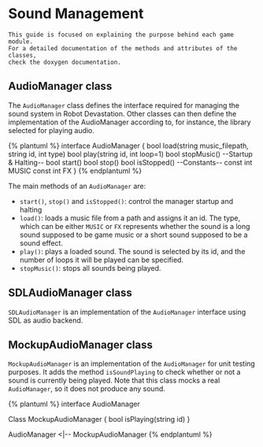 # Sound Management

```
This guide is focused on explaining the purpose behind each game module. 
For a detailed documentation of the methods and attributes of the classes, 
check the doxygen documentation.  
```

## AudioManager class

The `AudioManager` class defines the interface required for managing the sound system in Robot Devastation. Other classes can then define the implementation of the AudioManager according to, for instance, the library selected for playing audio.

{% plantuml %}
interface AudioManager {
    bool load(string music_filepath, string id, int type)
    bool play(string id, int loop=1)
    bool stopMusic()
    --Startup & Halting--
    bool start()
    bool stop()
    bool isStopped()
    --Constants--
    const int MUSIC
    const int FX
}
{% endplantuml %}

The main methods of an `AudioManager` are: 
* `start()`, `stop()` and `isStopped()`: control the manager startup and halting
* `load()`: loads a music file from a path and assigns it an id. The type, which can be either `MUSIC` or `FX` represents whether the sound is a long sound supposed to be game music or a short sound supposed to be a sound effect.
* `play()`: plays a loaded sound. The sound is selected by its id, and the number of loops it will be played can be specified.
* `stopMusic()`: stops all sounds being played.

## SDLAudioManager class
`SDLAudioManager` is an implementation of the `AudioManager` interface using SDL as audio backend. 

## MockupAudioManager class
`MockupAudioManager` is an implementation of the `AudioManager` for unit testing purposes. It adds the method `isSoundPlaying` to check whether or not a sound is currently being played. Note that this class mocks a real `AudioManager`, so it does not produce any sound.

{% plantuml %}
interface AudioManager 

Class MockupAudioManager {
 bool isPlaying(string id)
}

AudioManager <|-- MockupAudioManager
{% endplantuml %}

